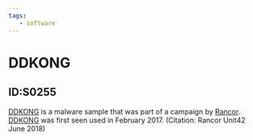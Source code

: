 ```yaml
---
tags:
   - software
---
```

# DDKONG
## ID:S0255
[DDKONG](software/S0255) is a malware sample that was part of a campaign by [Rancor](groups/G0075). [DDKONG](software/S0255) was first seen used in February 2017. (Citation: Rancor Unit42 June 2018)
